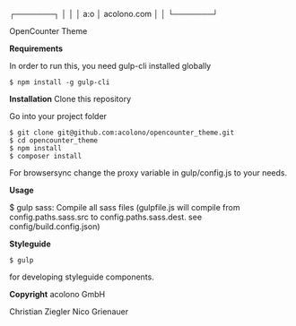   ┌───────┐
  │       │
  │  a:o  │  acolono.com
  │       │
  └───────┘

OpenCounter Theme

**Requirements**

In order to run this, you need gulp-cli installed globally

    $ npm install -g gulp-cli

**Installation**
Clone this repository

Go into your project folder

    $ git clone git@github.com:acolono/opencounter_theme.git
    $ cd opencounter_theme
    $ npm install
    $ composer install

For browsersync change the proxy variable in gulp/config.js to your needs.

**Usage**

$ gulp sass: Compile all sass files (gulpfile.js will compile from config.paths.sass.src to config.paths.sass.dest. see config/build.config.json)

**Styleguide**

    $ gulp

for developing styleguide components.

**Copyright**
acolono GmbH

Christian Ziegler
Nico Grienauer
